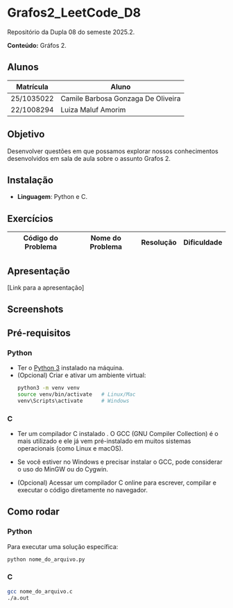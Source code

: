 # Grafos2_LeetCode_D8

Repositório da Dupla 08 do semeste 2025.2.

**Conteúdo:** Gráfos 2.

## Alunos

| Matrícula | Aluno |
|-----------|-------|
| 25/1035022 | Camile Barbosa Gonzaga De Oliveira |
| 22/1008294 | Luiza Maluf Amorim |

## Objetivo

Desenvolver questões em que possamos explorar nossos conhecimentos desenvolvidos em sala de aula sobre o assunto Grafos 2.

## Instalação

- **Linguagem**: Python e C.

## Exercícios

|Código do Problema| Nome do Problema | Resolução | Dificuldade |
|------------------|------------------|-----------|-------------|


## Apresentação

[Link para a apresentação]

## Screenshots



## Pré-requisitos

### Python
- Ter o [Python 3](https://www.python.org/downloads/) instalado na máquina.  
- (Opcional) Criar e ativar um ambiente virtual:
  ```bash
  python3 -m venv venv
  source venv/bin/activate   # Linux/Mac
  venv\Scripts\activate      # Windows
  ```

### C
- Ter um compilador C instalado . O GCC (GNU Compiler Collection) é o mais utilizado e ele já vem pré-instalado em muitos sistemas operacionais (como Linux e macOS).
- Se você estiver no Windows e precisar instalar o GCC, pode considerar o uso do MinGW ou do Cygwin.

- (Opcional) Acessar um compilador C online para escrever, compilar e executar o código diretamente no navegador.

## Como rodar

### Python 

Para executar uma solução específica:

 ```bash
 python nome_do_arquivo.py
 ```

### C

 ```bash
gcc nome_do_arquivo.c
./a.out 
 ```
